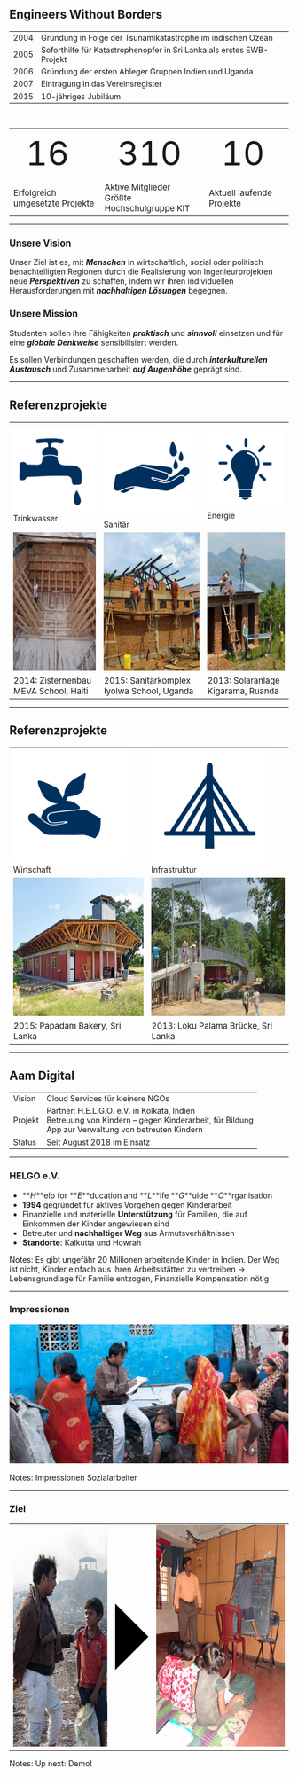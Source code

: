 ## Engineers Without Borders

<table class="clear first_bold">
<tr><td>2004</td><td>Gründung in Folge der Tsunamikatastrophe im indischen Ozean</td></tr>
<tr><td>2005</td><td>Soforthilfe für Katastrophenopfer in Sri Lanka als erstes EWB-Projekt</td></tr>
<tr><td>2006</td><td>Gründung der ersten Ableger Gruppen Indien und Uganda</td></tr>
<tr><td>2007</td><td>Eintragung in das Vereinsregister</td></tr>
<tr><td>2015</td><td>10-jähriges Jubiläum</td></tr>
</table>

<br>
<table class="clear centered padded">
<tr style="font-size: 60px;"><td>16</td><td>310</td><td>10</td></tr>
<tr style="font-size: 15px;"><td>Erfolgreich umgesetzte Projekte</td><td>Aktive Mitglieder<br>Größte Hochschulgruppe KIT</td><td>Aktuell laufende Projekte</td></tr>
</table>

---

### Unsere Vision

Unser Ziel ist es, mit **_Menschen_** in wirtschaftlich, sozial oder politisch benachteiligten
Regionen durch die Realisierung von Ingenieurprojekten neue  **_Perspektiven_**
 zu schaffen, indem wir ihren individuellen Herausforderungen mit **_nachhaltigen
 Lösungen_** begegnen.

### Unsere Mission

Studenten sollen ihre Fähigkeiten **_praktisch_** und **_sinnvoll_** einsetzen und
 für eine **_globale Denkweise_** sensibilisiert werden.

Es sollen Verbindungen geschaffen werden, die durch **_interkulturellen Austausch_**
 und Zusammenarbeit **_auf Augenhöhe_** geprägt sind.

---

## Referenzprojekte

<table class="clear centered padded">
    <tr>
        <td><img src="img/Logo-Wasserhahn.png" class="icon"> Trinkwasser</td>
        <td><img src="img/Icon-Sanitaer.png" class="icon">Sanitär</td>
        <td><img src="img/Icon-Energie.png" class="icon">Energie</td>
    </tr>
     <tr>
        <td><img src="img/Meva-Zisterne.jpg" height="250px"></td>
        <td><img src="img/Iyolwa-Sanitaer.jpg" height="250px"></td>
        <td><img src="img/Ruanda-Solaranlage.jpg" height="250px"></td>
     </tr>
     <tr style="font-size: 15px">
         <td>2014: Zisternenbau MEVA School, Haiti</td>
         <td>2015: Sanitärkomplex Iyolwa School, Uganda</td>
         <td>2013: Solaranlage Kigarama, Ruanda</td>
      </tr>
</table>

---

## Referenzprojekte

<table class="clear centered padded">
    <tr>
        <td><img src="img/Icon-Wirtschaft.png" class="icon"> Wirtschaft</td>
        <td><img src="img/Icon-Infrastruktur.png" class="icon">Infrastruktur</td>
    </tr>
     <tr>
        <td><img src="img/Bakery.jpg" height="250px"></td>
        <td><img src="img/Bruecke.jpg" height="250px"></td>
     </tr>
     <tr style="font-size: 15px">
         <td>2015: Papadam Bakery, Sri Lanka</td>
         <td>2013: Loku Palama Brücke, Sri Lanka</td>
     </tr>
</table>


---

## Aam Digital

<table class="clear first_bold">
<tr>
    <td>Vision</td>
    <td>Cloud Services für kleinere NGOs</td>
</tr>
<tr>
    <td>Projekt</td>
    <td>Partner: H.E.L.G.O. e.V. in Kolkata, Indien<br>Betreuung von Kindern – gegen Kinderarbeit, für Bildung<br>App zur Verwaltung von betreuten Kindern</td>
</tr>
    <td>Status</td>
    <td>Seit August 2018 im Einsatz</td>
</tr>
</table>

---

### HELGO e.V.

- **_H_**elp for **_E_**ducation and **_L_**ife **_G_**uide **_O_**rganisation
- **1994** gegründet für aktives Vorgehen gegen Kinderarbeit
- Finanzielle und materielle **Unterstützung** für Familien, die auf Einkommen der Kinder angewiesen sind
- Betreuter und **nachhaltiger Weg** aus Armutsverhältnissen
- **Standorte**: Kalkutta und Howrah

Notes:
Es gibt ungefähr 20 Millionen arbeitende Kinder in Indien.
Der Weg ist nicht, Kinder einfach aus ihren Arbeitsstätten zu vertreiben -> Lebensgrundlage für Familie entzogen, Finanzielle Kompensation nötig

---

### Impressionen

![Sozialarbeiter](img/Sozialarbeiter1.png)

Notes:
Impressionen Sozialarbeiter

---

### Ziel

<table class="clear centered padded">
     <tr>
        <td><img src="img/Sozialarbeiter2.png" height="400px"></td>
        <td><div style="
            border-top: 60px solid transparent;
            border-bottom: 60px solid transparent;
            border-left: 60px solid black;
            width: 0;
            height: 0;"
            ></div</td>
        <td><img src="img/Coaching2.jpg" height="400px"></td>
     </tr>
</table>

Notes:
Up next: Demo!

